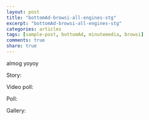 ```yaml
---
layout: post
title: "bottomAd-browsi-all-engines-stg"
excerpt: "bottomAd-browsi-all-engines-stg"
categories: articles
tags: [sample-post, bottomAd, minutemedia, browsi]
comments: true
share: true
---
```

almog yoyoy

Story: 

<div class="apester-media" data-media-id="5f33b4b7141f0faa3807a8e6" height="512"></div>

Video poll:

<div class="apester-media" data-media-id="5f33b55a141f0f57ce07a8eb" height="388"></div>

Poll: 

<div class="apester-media" data-media-id="5f33b4db141f0fa73d07a8e8" height="350"></div>

Gallery:

<div class="apester-media" data-media-id="5f33b5fa141f0f986907a8ec" height="512"></div>


<script async src="https://static.stg.apester.com/js/sdk/latest/apester-sdk.js"></script>
